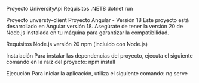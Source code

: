 Proyecto UniversityApi
Requisitos
.NET8
dotnet run

Proyecto unversty-client
Proyecto Angular - Versión 18
Este proyecto está desarrollado en Angular versión 18. Asegúrate de tener la versión 20 de Node.js instalada en tu máquina para garantizar la compatibilidad.

Requisitos
Node.js versión 20
npm (incluido con Node.js)

Instalación
Para instalar las dependencias del proyecto, ejecuta el siguiente comando en la raíz del proyecto:
npm install

Ejecución
Para iniciar la aplicación, utiliza el siguiente comando:
ng serve
